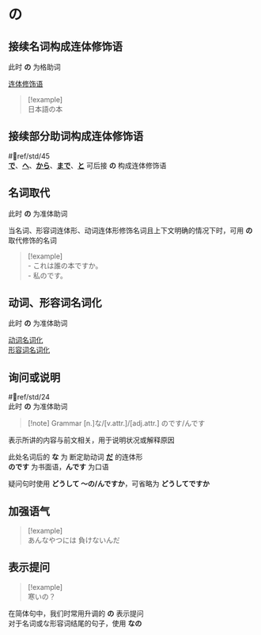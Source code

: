 # の  

## 接续名词构成连体修饰语  

此时 **の** 为格助词  

[连体修饰语](../9.sentence_pattern/连体修饰语.md)  

> [!example]  
> 日本語の本  

## 接续部分助词构成连体修饰语

 #📖ref/std/45  
[**で**](で.md)、[**へ**](へ.md)、[**から**](から.md)、[**まで**](まで.md)、[**と**](と.md) 可后接 **の** 构成连体修饰语  

## 名词取代  

此时 **の** 为准体助词  

当名词、形容词连体形、动词连体形修饰名词且上下文明确的情况下时，可用 **の** 取代修饰的名词  
> [!example]  
> \- これは誰の本ですか。  
> \- 私のです。  

## 动词、形容词名词化  

此时 **の** 为准体助词  

[动词名词化](../1.verb/动词名词化.md)  
[形容词名词化](../2.adj/形容词名词化.md)  

## 询问或说明  

 #📖ref/std/24  
此时 **の** 为准体助词  

> [!note] Grammar
> [n.]な/[v.attr.]/[adj.attr.] のです/んです

表示所讲的内容与前文相关，用于说明状况或解释原因  

此处名词后的 **な** 为 断定助动词 [**だ**](../5.auxi_verb/だ.md) 的连体形  
**のです** 为书面语，**んです** 为口语  

疑问句时使用 **どうして ～の/んですか**，可省略为 **どうしてですか**  

## 加强语气  

> [!example]  
> あんなやつには 負けないんだ  

## 表示提问  

> [!example]  
> 寒いの？  

在简体句中，我们时常用升调的 **の** 表示提问  
对于名词或な形容词结尾的句子，使用 **なの**  
